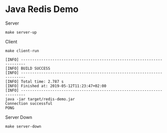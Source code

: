 # Java Redis Demo

Server

    make server-up
    
Client
    
    make client-run
        

```
[INFO] ------------------------------------------------------------------------
[INFO] BUILD SUCCESS
[INFO] ------------------------------------------------------------------------
[INFO] Total time: 2.787 s
[INFO] Finished at: 2019-05-12T11:23:47+02:00
[INFO] ------------------------------------------------------------------------
java -jar target/redis-demo.jar
Connection successful
PONG
```
    
Server Down
    
    make server-down